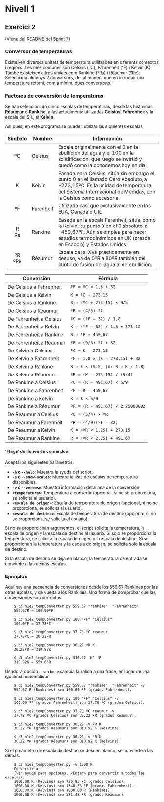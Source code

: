 Nivell 1
===
Exercici 2
---

(Viene del [README del Sprint 7](../README.md))

### Conversor de temperaturas

Existeixen diverses unitats de temperatura utilitzades en diferents contextos i regions. Les més comunes són Celsius (°C), Fahrenheit (°F) i Kelvin (K). També existeixen altres unitats com Rankine (°Ra) i Réaumur (°Re). Selecciona almenys 2 conversors, de tal manera que en introduir una temperatura retorni, com a mínim, dues conversions.

### Factores de conversión de temperaturas
Se han seleccionado cinco escalas de temperaturas, desde las históricas **Réaumur** o **Rankine**, a las actualmente utilizadas **Celsius**, **Fahrenheit** y la escala del S.I., el **Kelvin**.

Así pues, en este programa se pueden utilizar las siquientes escalas:

| Símbolo   | Nombre    | Información
| :---:     | ---       | ---
| ºC        | Celsius   | Escala originalmente con el 0 en la ebullición del agua y el 100 en la solidificación, que luego se invirtió y quedó como la conocemos hoy en día.
| K         | Kelvin    | Basada en la Celsius, sitúa sin embargo el punto 0 en el llamado Cero Absoluto, a -273,15ºC. Es la unidad de temperatura del Sistema Internacional de Medidas, con la Celsius como accesoria.
| ºF        | Farenheit | Utilizada casi que exclusivamente en los EUA, Canadá o UK.
| R<br>Ra   | Rankine   | Basada en la escala Farenheit, sitúa, como la Kelvin, su punto 0 en el 0 absoluto, a -459,67ºF. Aún se emplea para hacer estudios termodinámicos en UK (creada en Escocia) y Estados Unidos.
| ºR<br>ºRé | Réaumur   | Escala del s. XVII prácticamente en desuso, va de 0ºR a 80ºR también del punto de fusión del agua al de ebullición.

| Conversión              | Fórmula
| ---                     | ---
| De Celsius a Fahrenheit | `ºF = ºC × 1,8 + 32`
| De Celsius a Kelvin     | `K = ºC + 273,15`
| De Celsius a Rankine    | `R = (ºC + 273.15) × 9/5`
| De Celsius a Réaumur    | `ºR = (4/5) ºC`
| De Fahrenheit a Celsius | `ºC = (ºF – 32) / 1,8`
| De Fahrenheit a Kelvin  | `K = (ºF – 32) / 1,8 + 273,15`
| De Fahrenheit a Rankine | `R = ºF + 459,67`
| De Fahrenheit a Réaumur | `ºF = (9/5) ºC + 32`
| De Kelvin a Celsius     | `ºC = K – 273,15`
| De Kelvin a Fahrenheit  | `ºF = 1,8 × (K – 273,15) + 32`
| De Kelvin a Rankine     | `R = K × (9.5) (o: R = K / 1.8)`
| De Kelvin a Réaumur     | `ºR = (K - 273,15) / (5/4)`
| De Rankine a Celsius    | `ºC = (R – 491,67) × 5/9`
| De Rankine a Fahrenheit | `ºF = R – 459,67`
| De Rankine a Kelvin     | `K = R × 5/9`
| De Rankine a Réaumur    | `ºR = (R - 491.67) / 2.25000002`
| De Réaumur a Celsius    | `ºC = (5/4) × ºR`
| De Réaumur a Farenheit  | `ºR = (4/9)(ºF – 32)`
| De Réaumur a Kelvin     | `K = (ºR × 1.25) + 273,15`
| De Réaumur a Rankine    | `R = (ºR × 2.25) + 491.67`

#### 'Flags' de líenea de comandos
Acepta los siguientes parámetros:

* **`-h` o `--help`**: Muestra la ayuda del script.
* **`-s` o `--show-scales`**: Muestra la lista de escalas de temperatura disponibles.
* **`-v` o `--verbose`**: Muestra información detallada de la conversión.
* **`<temperatura>`**: Temperatura a convertir (opcional, si no se proporciona, se solicita al usuario).
* **`<escala de origen>`**: Escala de temperatura de origen (opcional, si no se proporciona, se solicita al usuario).
* **`<escala de destino>`**: Escala de temperatura de destino (opcional, si no se proporciona, se solicita al usuario).

Si no se proporcionan argumentos, el script solicita la temperatura, la escala de origen y la escala de destino al usuario. Si solo se proporciona la temperatura, se solicita la escala de origen y la escala de destino. Si se proporcionan la temperatura y la escala de origen, se solicita solo la escala de destino.

Si la escala de destino se deja en blanco, la temperatura de entrada se convierte a las demás escalas.

### Ejemplos
Aquí hay una secuencia de conversiones desde los 559.67 Rankines por las otras escalas, y de vuelta a los Rankines. Una forma de comprobar que las conversiones son correctas.

        $ p3 n1e2_tempConverter.py 559.67 "rankine"  "Fahrenheit"
        559.67R = 100.00ºF

        $ p3 n1e2_tempConverter.py 100 "ºF" "Celsius"
        100.0ºF = 37.78ºC

        $ p3 n1e2_tempConverter.py 37.78 ºC reaumur
        37.78ºC = 30.22ºR

        $ p3 n1e2_tempConverter.py 30.22 ºR K
        30.22ºR = 310.92K

        $ p3 n1e2_tempConverter.py 310.92 'K' 'R'
        310.92K = 559.66R

Usndo la opción `--verbose` cambia la salida a una frase, en lugar de una igualdad matemática:

        $ p3 n1e2_tempConverter.py 559.67 "rankine"  "Fahrenheit" -v
        559.67 R (Rankines) son 100.00 ºF (grados Fahrenheit).

        $ p3 n1e2_tempConverter.py 100 "ºF" "Celsius" -v
        100.00 ºF (grados Fahrenheit) son 37.78 ºC (grados Celsius).

        $ p3 n1e2_tempConverter.py 37.78 ºC reaumur -v
        37.78 ºC (grados Celsius) son 30.22 ºR (grados Réaumur).

        $ p3 n1e2_tempConverter.py 30.22 -v ºR K
        30.22 ºR (grados Réaumur) son 310.92 K (Kelvins).

        $ p3 n1e2_tempConverter.py 30.22 -v ºR K
        30.22 ºR (grados Réaumur) son 310.92 K (Kelvins).

Si el parámetro de escala de destino se deja en blanco, se convierte a las demás:

        $ p3 n1e2_tempConverter.py -v 1000 K
        Convertir a
        (ver ayuda para opciones, <Enter> para convertir a todas las escalas): _
        1000.00 K (Kelvins) son 726.85 ºC (grados Celsius).
        1000.00 K (Kelvins) son 1340.33 ºF (grados Fahrenheit).
        1000.00 K (Kelvins) son 1800.00 R (Rankines).
        1000.00 K (Kelvins) son 581.48 ºR (grados Réaumur).